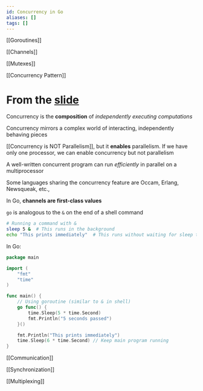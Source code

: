 ```yaml
---
id: Concurrency in Go
aliases: []
tags: []
---
```


[[Goroutines]]

[[Channels]]

[[Mutexes]]

[[Concurrency Pattern]]

# From the [slide](https://go.dev/talks/2012/concurrency.slide)

Concurrency is the **composition** of _independently executing computations_

Concurrency mirrors a complex world of interacting, independently behaving pieces

[[Concurrency is NOT Parallelism]], but it **enables** parallelism. If we have only one processor,
we can enable concurrency but not parallelism

A well-written concurrent program can run _efficiently_ in parallel on a multiprocessor

Some languages sharing the concurrency feature are Occam, Erlang, Newsqueak, etc.,

In Go, **channels are first-class values**

`go` is analogous to the `&` on the end of a shell command

```bash
# Running a command with &
sleep 5 &  # This runs in the background
echo "This prints immediately"  # This runs without waiting for sleep to finish
```

In Go:

```go
package main

import (
    "fmt"
    "time"
)

func main() {
    // Using goroutine (similar to & in shell)
    go func() {
        time.Sleep(5 * time.Second)
        fmt.Println("5 seconds passed")
    }()

    fmt.Println("This prints immediately")
    time.Sleep(6 * time.Second) // Keep main program running
}
```

[[Communication]]

[[Synchronization]]

[[Multiplexing]]
